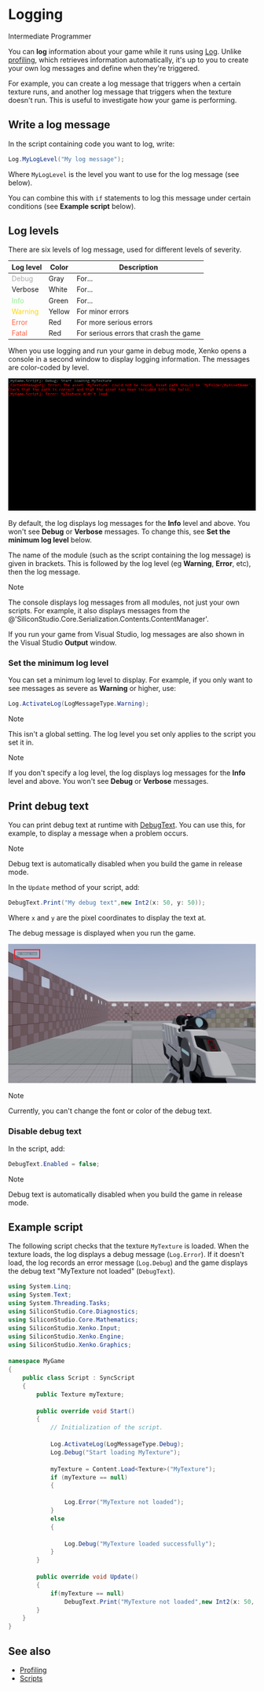 # Logging

<span class="label label-doc-level">Intermediate</span>
<span class="label label-doc-audience">Programmer</span>

You can **log** information about your game while it runs using [Log](xref:SiliconStudio.Xenko.Engine.ScriptComponent.Log). Unlike [profiling](profiling.md), which retrieves information automatically, it's up to you to create your own log messages and define when they're triggered. 

For example, you can create a log message that triggers when a certain texture runs, and another log message that triggers when the texture doesn't run. This is useful to investigate how your game is performing.

## Write a log message

In the script containing code you want to log, write:

```cs
Log.MyLogLevel("My log message");
```

Where `MyLogLevel` is the level you want to use for the log message (see below).

You can combine this with `if` statements to log this message under certain conditions (see **Example script** below).

## Log levels

There are six levels of log message, used for different levels of severity.

| Log level | Color | Description
|-----------|-------|-----
| <font color="#A9A9A9">Debug</font> | Gray | For...
| Verbose | White | For...
| <font color="#90EE90">Info</font> | Green | For...
| <font color="#FFD700">Warning</font> | Yellow | For minor errors
| <font color="#FF6347">Error</font> | Red |For more serious errors
| <font color="#FF6347">Fatal</font> | Red | For serious errors that crash the game

When you use logging and run your game in debug mode, Xenko opens a console in a second window to display logging information. The messages are color-coded by level.

![Logging in console](media/logging-in-console.png)

By default, the log displays log messages for the **Info** level and above. You won't see **Debug** or **Verbose** messages. To change this, see **Set the minimum log level** below.

The name of the module (such as the script containing the log message) is given in brackets. This is followed by the log level (eg **Warning**, **Error**, etc), then the log message. 

>[!Note]
>The console displays log messages from all modules, not just your own scripts. For example, it also displays messages from the @'SiliconStudio.Core.Serialization.Contents.ContentManager'.

If you run your game from Visual Studio, log messages are also shown in the Visual Studio **Output** window.

### Set the minimum log level

You can set a minimum log level to display. For example, if you only want to see messages as severe as **Warning** or higher, use:

```cs
Log.ActivateLog(LogMessageType.Warning);
```

>[!Note]
>This isn't a global setting. The log level you set only applies to the script you set it in.

>[!Note]
>If you don't specify a log level, the log displays log messages for the **Info** level and above. You won't see **Debug** or **Verbose** messages.

## Print debug text

You can print debug text at runtime with [DebugText](xref:SiliconStudio.Xenko.Engine.ScriptComponent.DebugText). You can use this, for example, to display a message when a problem occurs.

>[!Note]
>Debug text is automatically disabled when you build the game in release mode.

In the `Update` method of your script, add:

```cs
DebugText.Print("My debug text",new Int2(x: 50, y: 50));
```

Where `x` and `y` are the pixel coordinates to display the text at.

The debug message is displayed when you run the game.

![Debug text](media/my-debug-text.jpg)

>[!Note]
>Currently, you can't change the font or color of the debug text.

### Disable debug text

In the script, add:

```cs
DebugText.Enabled = false;
```

>[!Note]
>Debug text is automatically disabled when you build the game in release mode.

## Example script

The following script checks that the texture `MyTexture` is loaded. When the texture loads, the log displays a debug message (`Log.Error`). If it doesn't load, the log records an error message (`Log.Debug`) and the game displays the debug text "MyTexture not loaded" (`DebugText`).

```cs
using System.Linq;
using System.Text;
using System.Threading.Tasks;
using SiliconStudio.Core.Diagnostics;
using SiliconStudio.Core.Mathematics;
using SiliconStudio.Xenko.Input;
using SiliconStudio.Xenko.Engine;
using SiliconStudio.Xenko.Graphics;

namespace MyGame
{
    public class Script : SyncScript
    {
		public Texture myTexture;

        public override void Start()
        {
            // Initialization of the script.

            Log.ActivateLog(LogMessageType.Debug);
            Log.Debug("Start loading MyTexture");

            myTexture = Content.Load<Texture>("MyTexture");
            if (myTexture == null)
            {

                Log.Error("MyTexture not loaded");
            }
            else
            {

                Log.Debug("MyTexture loaded successfully");
            }
        }

        public override void Update()
        {
			if(myTexture == null)
                DebugText.Print("MyTexture not loaded",new Int2(x: 50, y: 50));
        }
    }
}
```

## See also

* [Profiling](profiling.md)
* [Scripts](../scripts/index.md)